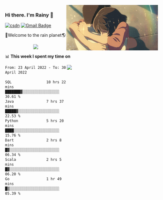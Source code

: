 <img  align='right' height="150" src="https://github.com/LikeRainDay/LikeRainDay/blob/master/pic/img_rain_1.gif?raw=true">



### Hi there. I'm Rainy :lemon:

[![csdn](https://img.shields.io/badge/-csdn-c14438?style=flat-square&logo=c&logoColor=white)](https://blog.csdn.net/qq_15807167)
[![Gmail Badge](https://img.shields.io/badge/-gmail-c14438?style=flat-square&logo=Gmail&logoColor=white&link=mailto:houshuai0816@gmail.com)](mailto:houshuai0816@gmail.com)

🚀Welcome to the rain planet🌎

<center>
<img align='center'  src="https://source.unsplash.com/random/1200x600">
</center>

📊 **This week I spent my time on**

<img align='right'   width="300" src="https://github-readme-stats.vercel.app/api?username=LikeRainDay&show_icons=true&title_color=fff&icon_color=79ff97&text_color=9f9f9f&bg_color=151515">

<!--START_SECTION:waka-->

```text
From: 23 April 2022 - To: 30 April 2022

SQL                10 hrs 22 mins  ███████▓░░░░░░░░░░░░░░░░░   30.61 %
Java               7 hrs 37 mins   █████▓░░░░░░░░░░░░░░░░░░░   22.53 %
Python             5 hrs 20 mins   ████░░░░░░░░░░░░░░░░░░░░░   15.76 %
Dart               2 hrs 8 mins    █▓░░░░░░░░░░░░░░░░░░░░░░░   06.34 %
Scala              2 hrs 5 mins    █▓░░░░░░░░░░░░░░░░░░░░░░░   06.20 %
Go                 1 hr 49 mins    █▒░░░░░░░░░░░░░░░░░░░░░░░   05.39 %
```

<!--END_SECTION:waka-->
